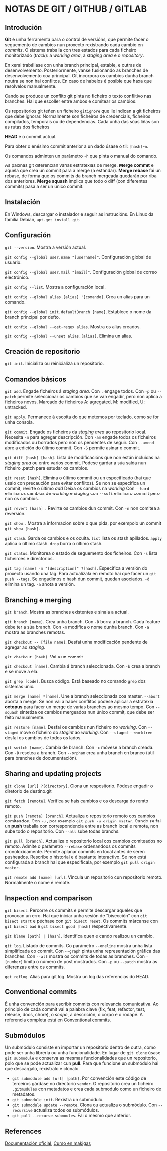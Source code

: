 ﻿# NOTAS DE GIT / GITHUB / GITLAB

## Introdución

**Git** é unha ferramenta para o control de versións, que permite facer o seguemento de cambios nun proxecto rexistrando cada cambio en _commits_. O sistema traballa con tres estados para cada ficheiro monitorizado (_track_): a _working area_, a _staging area_ e o _repository_.

En xeral trabállase con unha branch principal, estable, e outras de desenvolvemento. Posteriormente, vanse fusionando as branches de desenvolvemento coa principal. Git incorpora os cambios dunha branch noutra se non hai conflitos. En caso de habelos é posible que haxa que resolvelos manualmente.

Cando se produce un conflito git pinta no ficheiro o texto conflitivo nas branches. Hai que escoller entre ambos e comitear os cambios.

Os repositorios git teñen un ficheiro `gitignore` que lle indican a git ficheiros que debe ignorar. Normalmente son ficheiros de credenciais, ficheiros compilados, temporais ou de dependencias. Cada unha das súas liñas son as rutas dos ficheiros

**HEAD** é o commit actual.

Para obter o enésimo commit anterior a un dado úsase o til: `[hash]~n`.

Os comandos adminten un parámetro `-h` que pinta o manual do comando.

As páxinas git diferencian varias estratexias de merge. **Merge commit** é aquela que crea un commit para a merge (a estándar). **Merge rebase** fai un rebase, de forma que os commits da branch mergeada quedarán por riba dos anteriores. **Merge squash** implica que todo o diff (con diferentes commits) pasa a ser un único commit.

## Instalación

En Windows, descargar o instalador e seguir as instrucións.
En Linux da familia Debian, `apt-get install git`.

## Configuración

`git --version`. Mostra a versión actual.

`git config --global user.name "[username]"`. Configuración global de usuario.

`git config --global user.mail "[mail]"`. Configuración global de correo electrónico.

`git config --list`. Mostra a configuración local.

`git config --global alias.[alias] '[comando]`. Crea un alias para un comando.

`git config --global init.defaultBranch [name]`. Establece o nome da branch principal por defto.

`git config --global --get-regex alias`. Mostra os alias creados.

`git config --global --unset alias.[alias]`. Elimina un alias.

## Creación de repositorio

`git init`. Inicializa ou reinicializa un repositorio.

## Comandos básicos

`git add`. Engade ficheiros á _staging area_. Con `.` engage todos. Con `-p` ou `--patch` permite seleccionar os cambios que se van engadir, pero non aplica a ficheiros novos. Marcado de ficheiros A: agregated, M: modified, U: untracked.

`git apply`. Permanece á escoita do que metemos por teclado, como se for unha consola.

`git commit`. Engade os ficheiros da _staging area_ ao repositorio local. Necesita `-m` para agregar descripción. Con `-am` engade todos os ficheiros modificados ou borrados pero non os pendentes de seguir. Con `--amend` abre a edición do último commit. Con `-S` permite asinar o commit.

`git diff [hash] [hash]`. Lista de modificacións que non están incluídas na _staging area_ ou entre varios commit. Podese gardar  a súa saída nun ficheiro .patch para estudar os cambios.

`git reset [hash]`. Elimina o último commit ou un especificado (hai que usalo con precaución para evitar conflitos). Se non se especifica un commit, revirte o último _add_ Deixa os cambios na _working_ Con `--hard` elimina os cambios de _working_ e _staging_ con `--soft` elimina o commit pero non os cambios.

`git revert [hash] `. Revirte os cambios dun commit. Con `-n` non comitea a reversión.

`git show `. Mostra a informacion sobre o que pida, por exempolo un commit `git show [hash]`.

`git stash`. Garda os cambios e os oculta. `list` lista os stash apillados. `apply` aplica o último stash. `drop` borra o último stash.

`git status`. Monitorea o estado de seguemento dos ficheiros. Con `-s` lista ficheiroes e directorios.

`git tag [name] -m "[description]" ?[hash]`. Especifica a versión do proxecto usando una tag. Para actualizala en remoto hai que facer un `git push --tags`. Se engadimos o hash dun commit, quedan asociados. `-d` elimina un tag. `-a` anota a versión.

## Branching e merging

`git branch`. Mostra as branches existentes e sinala a actual.

`git branch [name]`. Crea unha branch. Con `-D` borra a branch. Cada feature debe ter a súa branch. Con `-m` modifica o nome dunha branch. Con `-a` mostra as branches remotas.

`git checkout -- [file name]`. Desfai unha modificación pendente de agregar ao _staging_.

`git checkout [hash]`. Vai a un commit.

`git checkout [name]`. Cambia á branch seleccionada. Con `-b` crea a branch e se move a ela.

`git grep [code]`. Busca código. Está baseado no comando `grep` dos sistemas unix. 

`git merge [name] *[name]`. Une a branch seleccionada coa master. `--abort` aborta a merge. Se non vai a haber conflitos pódese aplicar a estratexia **octopus** para facer un merge de varias branches ao mesmo tempo. Con `--squash` sintetiza os cambios mergeados nun único commit, que debe ser feito manualmente.

`git restore [name]`. Desfai os cambios nun ficheiro no _working_. Con `--staged` move o ficheiro do _stagint_ ao _working_. Con `--staged --worktree` desfai os cambios de todos os lados.

`git switch [name]`. Cambia de branch. Con `-c` móvese á branch creada. Con `-D` resetea a branch.  Con `--orphan` crea unha branch en branco (útil para branches de documentación). 

## Sharing and updating projects

`git clone [url] ?[directory]`. Clona un respositorio. Pódese engadir o diretorio de destino.git

`git fetch [remote]`. Verifica se hais cambios e os descarga do remto remoto.

`git push [remote] [branch]`. Actualiza o repositorio remoto cos cambios comiteados. Con `-u` , por exemplo `git push -u origin master`. Cando se fai un **push** traballa con correspondencia entre as branch local e remota, non sube todo o repositorio. Con `--all` sube todas branchs.

`git pull [branch]`. Actualiza o repositorio local cos cambios comiteados no remoto. Admite o parámetro `--rebase` ordenandoos os commits cronoloxicamente. Permite aplanar commits en local antes de seren pusheados. Rescribe o historial e é bastante interactivo. Se non está configurada a branch hai que especificala, por exemplo `git pull origin master`. 

`git remote add [name] [url]`. Vincula un repositorio cun repositorio remoto. Normalmente o nome é remote. 

## Inspection and comparison

`git bisect`. Percorre os commits e permite descargar aqueles que provocan un erro. Hai que iniciar unha sesión de "bisección" con `git bisect start` e péchase con `git bisect reset`.  Os commits márcanse con `git bisect bad` e `git bisect good [hash]` respectivamente. 

`git blame [path] | [hash]`. Identifica quen e cando realizou un cambio. 

`git log`. Listado de commits. Co parámetro `--oneline` mostra unha lista simplificada co commit. Con `--graph` pinta unha representación gráfica das branches. Con `--all` mostra os commits de todas as branches.  Con `-[number]` limita o número de post mostrados. Con `-p` ou `--patch` mostra as diferenzas entre os commits.

`get reflog`. Alias para git log. Mostra un log das referencias do HEAD.

## Conventional commits

É unha convención para escribir commits con relevancia comunicativa. Ao principio de cada commit vai a palabra clave (fix, feat, refactor, test, release, docs, chore), o _scope_, a descrición, o corpo e o rodapé. A referencia completa está en [Conventional commits](https://www.conventionalcommits.org/).

## Submódulos

Un submódulo consiste en importar un repositorio dentro de outra, como pode ser unha librería ou unha funcionalidade. En lugar de `git clone` úsase `git submodule` e conserva as mesmas funcionalidades que un repositorio, polo que se pode actualizar cun **pull**. Para que funcione un submódulo hai que descargalo, rexistralo e clonalo.
 * `git submodule add [url] [path]`. Por convención este código de terceiros gárdase no directorio `vendor`. O repositorio crea un ficheiro `.gitmudules` con metadatos e crea cada submodulo como un ficheiro de metadatos.
 * `git submodule init`. Rexistra un submódulo.
 * `git submodule update --remote`. Clona ou actualiza o submódulo. Con `--recursive` actualiza todos os submódulos.
 * `git pull --recurse-submoules`. Fai o mesmo que anterior.

## References

[Documentación oficial](https://git-scm.com/),
[Curso en makigas](https://www.youtube.com/watch?v=jSJ8xhKtfP4&list=PLTd5ehIj0goMCnj6V5NdzSIHBgrIXckGU)
